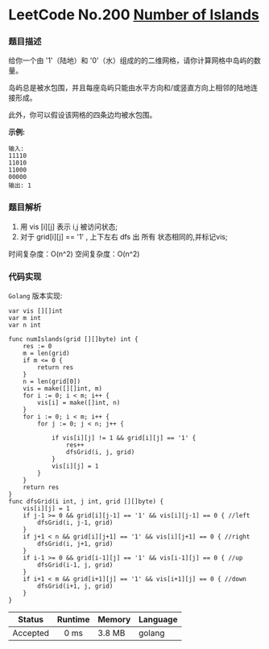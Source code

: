 # LeetCode No.200  [Number of Islands](https://leetcode.com/problems/number-of-islands/)

### 题目描述

给你一个由 '1'（陆地）和 '0'（水）组成的的二维网格，请你计算网格中岛屿的数量。

岛屿总是被水包围，并且每座岛屿只能由水平方向和/或竖直方向上相邻的陆地连接形成。

此外，你可以假设该网格的四条边均被水包围。

**示例:**

```
输入:
11110
11010
11000
00000
输出: 1

```

### 题目解析
1. 用 vis [i][j] 表示 i,j 被访问状态;
2. 对于 grid[i][j] == '1' , 上下左右 dfs 出 所有 状态相同的,并标记vis;

时间复杂度：O(n^2)
空间复杂度：O(n^2)


### 代码实现

`Golang` 版本实现:

```golang
var vis [][]int
var m int
var n int

func numIslands(grid [][]byte) int {
	res := 0
	m = len(grid)
	if m <= 0 {
		return res
	}
	n = len(grid[0])
	vis = make([][]int, m)
	for i := 0; i < m; i++ {
		vis[i] = make([]int, n)
	}
	for i := 0; i < m; i++ {
		for j := 0; j < n; j++ {

			if vis[i][j] != 1 && grid[i][j] == '1' {
				res++
				dfsGrid(i, j, grid)
			}
			vis[i][j] = 1
		}
	}
	return res
}
func dfsGrid(i int, j int, grid [][]byte) {
	vis[i][j] = 1
	if j-1 >= 0 && grid[i][j-1] == '1' && vis[i][j-1] == 0 { //left
		dfsGrid(i, j-1, grid)
	}
	if j+1 < n && grid[i][j+1] == '1' && vis[i][j+1] == 0 { //right
		dfsGrid(i, j+1, grid)
	}
	if i-1 >= 0 && grid[i-1][j] == '1' && vis[i-1][j] == 0 { //up
		dfsGrid(i-1, j, grid)
	}
	if i+1 < m && grid[i+1][j] == '1' && vis[i+1][j] == 0 { //down
		dfsGrid(i+1, j, grid)
	}
}

```

| Status | Runtime | Memory |Language|
|:-------:|:-------:|:------|:------|
|Accepted|0 ms|3.8 MB	 |golang|
